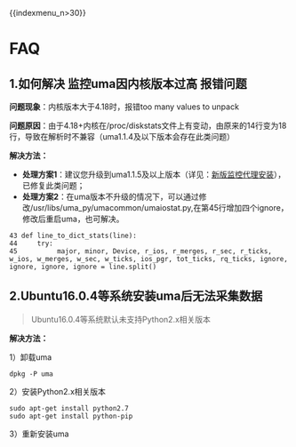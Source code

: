{{indexmenu_n>30}}

# FAQ

## 1.如何解决 监控uma因内核版本过高 报错问题

**问题现象**：内核版本大于4.18时，报错too many values to unpack 

**问题原因**：由于4.18+内核在/proc/diskstats文件上有变动，由原来的14行变为18行，导致在解析时不兼容（uma1.1.4及以下版本会存在此类问题） 

**解决方法：**

- **处理方案1**：建议您升级到uma1.1.5及以上版本（详见：[新版监控代理安装](https://docs.ucloud.cn/management_monitor/umon/agent )），已修复此类问题；
- **处理方案2**：在uma版本不升级的情况下，可以通过修改/usr/libs/uma\_py/umacommon/umaiostat.py,在第45行增加四个ignore，修改后重启uma，也可解决。

``` 
43 def line_to_dict_stats(line):
44     try:
45          major, minor, Device, r_ios, r_merges, r_sec, r_ticks, w_ios, w_merges, w_sec, w_ticks, ios_pgr, tot_ticks, rq_ticks, ignore, ignore, ignore, ignore = line.split()

```



## 2.Ubuntu16.0.4等系统安装uma后无法采集数据

> Ubuntu16.0.4等系统默认未支持Python2.x相关版本

**解决方法：**

1）卸载uma

    dpkg -P uma

2）安装Python2.x相关版本

``` 
sudo apt-get install python2.7
sudo apt-get install python-pip

```

3）重新安装uma
